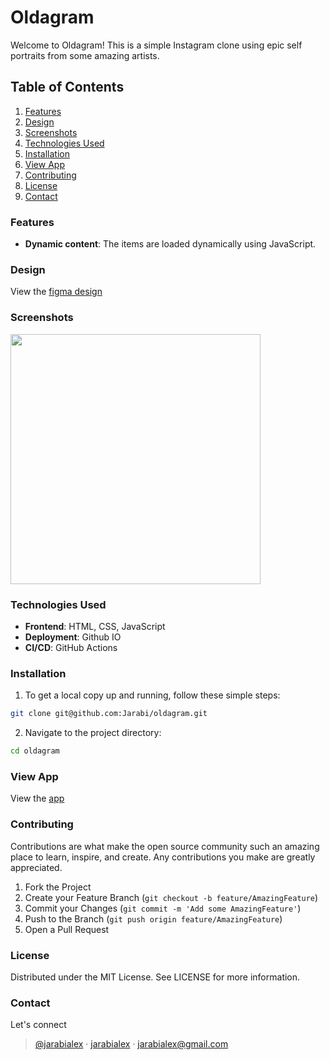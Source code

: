 # Oldagram

Welcome to Oldagram! This is a simple Instagram clone using epic self portraits from some amazing artists.

## Table of Contents

1. [Features](#features)
1. [Design](#design)
1. [Screenshots](#screenshots)
1. [Technologies Used](#technologies-used)
1. [Installation](#installation)
1. [View App](#view-app)
1. [Contributing](#contributing)
1. [License](#license)
1. [Contact](#contact)

### Features

- **Dynamic content**: The items are loaded dynamically using JavaScript.

### Design

View the [figma design](https://www.figma.com/design/GG6ALWGyESkJubtz0XRJBP/Oldagram-(Copy)?node-id=0-1&t=0jZpwA6kQFWDpcYM-0)

### Screenshots

<img src="./assets/screenshot.png" width="400">

### Technologies Used

- **Frontend**: HTML, CSS, JavaScript
- **Deployment**: Github IO
- **CI/CD**: GitHub Actions

### Installation

1. To get a local copy up and running, follow these simple steps:

```bash
git clone git@github.com:Jarabi/oldagram.git
```

2. Navigate to the project directory:

```bash
cd oldagram
```

### View App

View the [app](https://jarabi.github.io/oldagram/)

### Contributing

Contributions are what make the open source community such an amazing place to learn, inspire, and create. Any contributions you make are greatly appreciated.

1. Fork the Project
1. Create your Feature Branch (`git checkout -b feature/AmazingFeature`)
1. Commit your Changes (`git commit -m 'Add some AmazingFeature'`)
1. Push to the Branch (`git push origin feature/AmazingFeature`)
1. Open a Pull Request

### License

Distributed under the MIT License. See LICENSE for more information.

### Contact

Let's connect
> [@jarabialex](https://x.com/jarabialex) &middot; [jarabialex](https://www.linkedin.com/in/jarabialex/) &middot; jarabialex@gmail.com


